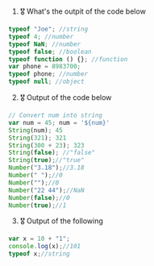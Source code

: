 1. 🎖 What's the outpit of the code below
```js
typeof "Joe"; //string
typeof 4; //number
typeof NaN; //number
typeof false; //boolean
typeof function () {}; //function
var phone = 8983700; 
typeof phone; //number
typeof null; //object

```

2. 🎖 Output of the code below
```js
// Convert num into string
var num = 45; num = '${num}'
String(num); 45
String(321); 321
String(300 + 23); 323
String(false); //"false"
String(true);//"true"
Number("3.18");//3.18
Number(" ");//0
Number("");//0
Number("22 44");//NaN
Number(false);//0
Number(true);//1
```

3. 🎖 Output of the following

```js
var x = 10 + "1";
console.log(x);//101
typeof x;//string
```